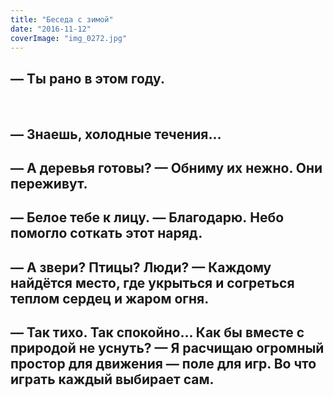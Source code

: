 ```yaml
---
title: "Беседа с зимой"
date: "2016-11-12"
coverImage: "img_0272.jpg"
---
```


## — Ты рано в этом году.

 

## — Знаешь, холодные течения...

## — А деревья готовы? — Обниму их нежно. Они переживут.

## — Белое тебе к лицу. — Благодарю. Небо помогло соткать этот наряд.

## — А звери? Птицы? Люди? — Каждому найдётся место, где укрыться и согреться теплом сердец и жаром огня.

## — Так тихо. Так спокойно... Как бы вместе с природой не уснуть? — Я расчищаю огромный простор для движения — поле для игр. Во что играть каждый выбирает сам.
